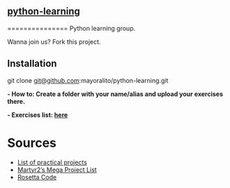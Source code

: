 ## [python-learning](https://github.com/mayoralito/python-learning)

===============
Python learning group.

Wanna join us? Fork this project.

Installation
-------------
git clone git@github.com:mayoralito/python-learning.git


**- How to: Create a folder with your name/alias and upload your exercises there.**

**- Exercises list: [here](https://github.com/mayoralito/python-learning/tree/master/exercises)**


Sources
=======

* [List of practical projects](https://github.com/karan/Projects)
* [Martyr2’s Mega Project List](http://www.dreamincode.net/forums/topic/78802-martyr2s-mega-project-ideas-list/)
* [Rosetta Code](http://rosettacode.org/)